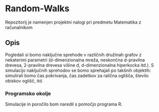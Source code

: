 # Random-Walks
Repozitorij je namenjen projektni nalogi pri predmetu Matematika z računalnikom
## Opis
Pogledali si bomo naključne sprehode v različnih družinah grafov z nekaterimi parametri (d-dimenzionalna mreža, neskončna d-pravilna drevesa, 2-pravilna drevesa višine d, d-dimenzionalna hiperkocka itd.). S simulacijo naključnih sprehodov se bomo sprehajali po takšnih objektih: simulirali bomo čas pokrivanja, čas zadetkov za ralična oglišča, število obiskov oglišč, itd. 
### Programsko okolje
Simulacije in poročilo bom naredil s pomočjo programa R. 
